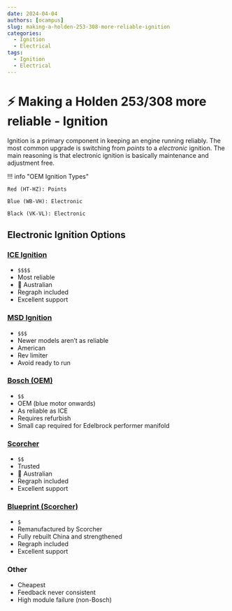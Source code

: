 ```yaml
---
date: 2024-04-04
authors: [ocampus]
slug: making-a-holden-253-308-more-reliable-ignition
categories:
  - Ignition
  - Electrical
tags:
  - Ignition
  - Electrical
---
```


# ⚡️ Making a Holden 253/308 more reliable - Ignition

Ignition is a primary component in keeping an engine running reliably. The most common upgrade is switching from _points_ to a _electronic_ ignition. The main reasoning is that electronic ignition is basically maintenance and adjustment free.

!!! info "OEM Ignition Types"

    Red (HT-HZ): Points
    
    Blue (WB-VH): Electronic

    Black (VK-VL): Electronic

## Electronic Ignition Options

### [ICE Ignition](https://www.iceignition.com/)
<!-- more -->
- `$$$$`
- Most reliable
- 🦘 Australian
- Regraph included
- Excellent support

### [MSD Ignition](https://www.holley.com/brands/msd/)
- `$$$`
- Newer models aren’t as reliable
- American
- Rev limiter
- Avoid ready to run

### [Bosch (OEM)](https://www.bosch.com.au/)
- `$$`
- OEM (blue motor onwards)
- As reliable as ICE
- Requires refurbish
- Small cap required for Edelbrock performer manifold

### [Scorcher](https://performanceignition.com.au/p/scorcher)
-  `$$`
- Trusted
- 🦘 Australian
- Regraph included
- Excellent support

### [Blueprint (Scorcher)](https://performanceignition.com.au/p/blueprint-ignition)
-  `$`
- Remanufactured by Scorcher
- Fully rebuilt China and strengthened
- Regraph included
- Excellent support

### Other
- Cheapest
- Feedback never consistent
- High module failure (non-Bosch)
